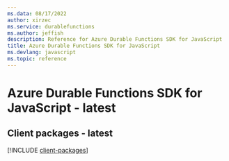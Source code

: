 ```yaml
---
ms.data: 08/17/2022
author: xirzec
ms.service: durablefunctions
ms.author: jeffish
description: Reference for Azure Durable Functions SDK for JavaScript
title: Azure Durable Functions SDK for JavaScript
ms.devlang: javascript
ms.topic: reference
---
```

# Azure Durable Functions SDK for JavaScript - latest

## Client packages - latest
[!INCLUDE [client-packages](durable-functions-client-index.md)]